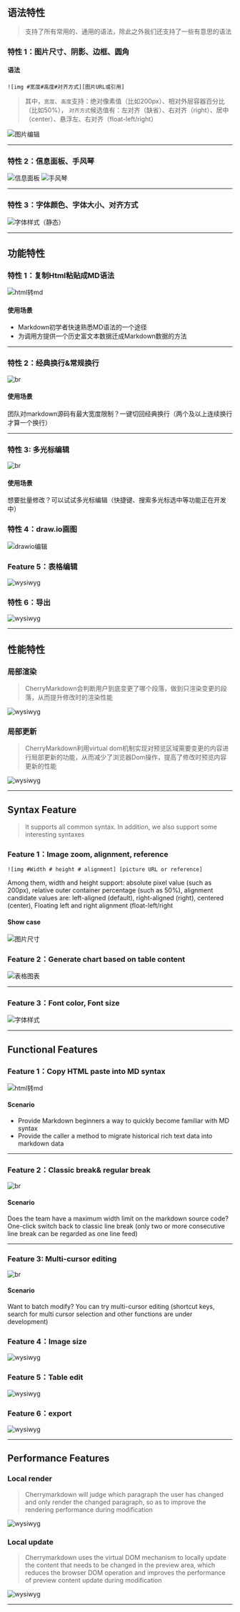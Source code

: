 ## 语法特性

> 支持了所有常用的、通用的语法，除此之外我们还支持了一些有意思的语法

### 特性 1：图片尺寸、阴影、边框、圆角

#### 语法

`![img #宽度#高度#对齐方式][图片URL或引用]`

> 其中，`宽度`、`高度`支持：绝对像素值（比如200px）、相对外层容器百分比（比如50%），
`对齐方式`候选值有：左对齐（缺省）、右对齐（right）、居中（center）、悬浮左、右对齐（float-left/right）

![图片编辑](https://github.com/Tencent/cherry-markdown/assets/998441/5d3fffda-b224-4251-9552-27a2b3a41fcd)

-----

### 特性 2：信息面板、手风琴
![信息面板](https://github.com/Tencent/cherry-markdown/assets/998441/95e601db-50d2-476e-be33-359b396be62e)
![手风琴](https://github.com/Tencent/cherry-markdown/assets/998441/033fe94e-70f5-4e76-a9f9-a37993b3c2c9)


-----

### 特性 3：字体颜色、字体大小、对齐方式
![字体样式（静态）](https://github.com/Tencent/cherry-markdown/assets/998441/8ff307d5-048e-401a-abaf-8c7390376921)


------

## 功能特性

### 特性 1：复制Html粘贴成MD语法
![html转md](https://raw.githubusercontent.com/Tencent/cherry-markdown/main/examples/images/feature_copy.gif)

#### 使用场景

- Markdown初学者快速熟悉MD语法的一个途径
- 为调用方提供一个历史富文本数据迁成Markdown数据的方法

----

### 特性 2：经典换行&常规换行
![br](https://raw.githubusercontent.com/Tencent/cherry-markdown/main/examples/images/feature_br.gif)

#### 使用场景

团队对markdown源码有最大宽度限制？一键切回经典换行（两个及以上连续换行才算一个换行）

-----

### 特性 3: 多光标编辑
![br](https://raw.githubusercontent.com/Tencent/cherry-markdown/main/examples/images/feature_cursor.gif)

#### 使用场景

想要批量修改？可以试试多光标编辑（快捷键、搜索多光标选中等功能正在开发中）

### 特性 4：draw.io画图
![drawio编辑](https://github.com/Tencent/cherry-markdown/assets/998441/e28377a0-e772-47f4-9f39-0bf806a6786e)


### Feature 5：表格编辑

![wysiwyg](https://raw.githubusercontent.com/Tencent/cherry-markdown/main/examples/images/feature_table_wysiwyg.gif)

### 特性 6：导出
![wysiwyg](https://raw.githubusercontent.com/Tencent/cherry-markdown/main/examples/images/feature_export.png)

-------

## 性能特性

### 局部渲染

> CherryMarkdown会判断用户到底变更了哪个段落，做到只渲染变更的段落，从而提升修改时的渲染性能

![wysiwyg](https://raw.githubusercontent.com/Tencent/cherry-markdown/main/examples/images/feature_myers.png)

### 局部更新

> CherryMarkdown利用virtual dom机制实现对预览区域需要变更的内容进行局部更新的功能，从而减少了浏览器Dom操作，提高了修改时预览内容更新的性能

![wysiwyg](https://raw.githubusercontent.com/Tencent/cherry-markdown/main/examples/images/feature_vdom.gif)


------

## Syntax Feature

> It supports all common syntax. In addition, we also support some interesting syntaxes

### Feature 1：Image zoom, alignment, reference

`![img #Width # height # alignment] [picture URL or reference]`

Among them, width and height support: absolute pixel value (such as 200px), relative outer container percentage (such as 50%), alignment candidate values ​​are: left-aligned (default), right-aligned (right), centered (center), Floating left and right alignment (float-left/right

#### Show case

![图片尺寸](https://raw.githubusercontent.com/Tencent/cherry-markdown/main/examples/images/feature_image_size.png)

### Feature 2：Generate chart based on table content

![表格图表](https://raw.githubusercontent.com/Tencent/cherry-markdown/main/examples/images/feature_table_chart.png)

-----

### Feature 3：Font color, Font size

![字体样式](https://raw.githubusercontent.com/Tencent/cherry-markdown/main/examples/images/feature_font.png)

------

## Functional Features

### Feature 1：Copy HTML paste into MD syntax

![html转md](https://raw.githubusercontent.com/Tencent/cherry-markdown/main/examples/images/feature_copy.gif)

#### Scenario

- Provide Markdown beginners a way to quickly become familiar with MD syntax
- Provide the caller a method to migrate historical rich text data into markdown data

----

### Feature 2：Classic break& regular break

![br](https://raw.githubusercontent.com/Tencent/cherry-markdown/main/examples/images/feature_br.gif)

#### Scenario

Does the team have a maximum width limit on the markdown source code? One-click switch back to classic line break (only two or more consecutive line break can be regarded as one line feed)

-----

### Feature 3: Multi-cursor editing

![br](https://raw.githubusercontent.com/Tencent/cherry-markdown/main/examples/images/feature_cursor.gif)

#### Scenario

Want to batch modify? You can try multi-cursor editing (shortcut keys, search for multi cursor selection and other functions are under development)

### Feature 4：Image size

![wysiwyg](https://raw.githubusercontent.com/Tencent/cherry-markdown/main/examples/images/feature_image_wysiwyg.gif)

### Feature 5：Table edit

![wysiwyg](https://raw.githubusercontent.com/Tencent/cherry-markdown/main/examples/images/feature_table_wysiwyg.gif)


### Feature 6：export

![wysiwyg](https://raw.githubusercontent.com/Tencent/cherry-markdown/main/examples/images/feature_export.png)

-------

## Performance Features

### Local render

>Cherrymarkdown will judge which paragraph the user has changed and only render the changed paragraph, so as to improve the rendering performance during modification

![wysiwyg](https://raw.githubusercontent.com/Tencent/cherry-markdown/main/examples/images/feature_myers.png)

### Local update

>Cherrymarkdown uses the virtual DOM mechanism to locally update the content that needs to be changed in the preview area, which reduces the browser DOM operation and improves the performance of preview content update during modification

![wysiwyg](https://raw.githubusercontent.com/Tencent/cherry-markdown/main/examples/images/feature_vdom.gif)

-------
